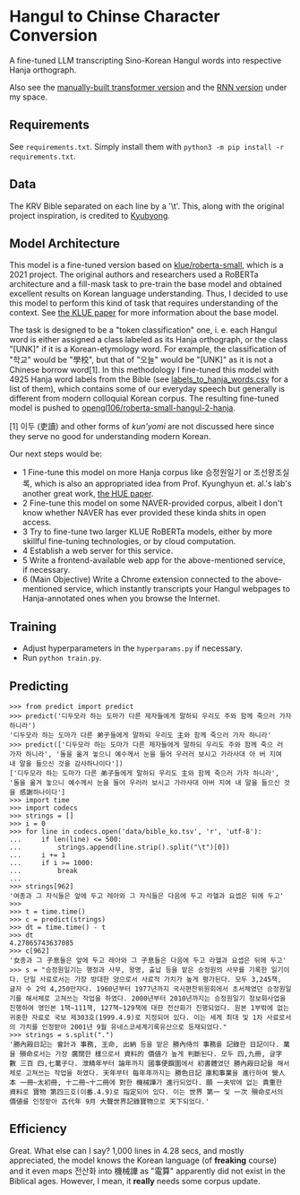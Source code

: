 # Hangul to Chinse Character Conversion
A fine-tuned LLM transcripting Sino-Korean Hangul words into respective Hanja orthograph.

Also see the [manually-built transformer version](https://github.com/opengl106/pj_hanja) and the [RNN version](https://github.com/opengl106/t2_h2h_converter/tree/RNN_version_archive) under my space.

## Requirements
See `requirements.txt`. Simply install them with `python3 -m pip install -r requirements.txt`.

## Data
The KRV Bible separated on each line by a '\t'. This, along with the original project inspiration, is credited to [Kyubyong](https://github.com/Kyubyong/h2h_converter).

## Model Architecture
This model is a fine-tuned version based on [klue/roberta-small](https://huggingface.co/klue/roberta-small), which is a 2021 project. The original authors and researchers used a RoBERTa architecture and a fill-mask task to pre-train the base model and obtained excellent results on Korean language understanding. Thus, I decided to use this model to perform this kind of task that requires understanding of the context. See [the KLUE paper](https://arxiv.org/abs/2105.09680) for more information about the base model.

The task is designed to be a "token classification" one, i. e. each Hangul word is either assigned a class labeled as its Hanja orthograph, or the class "[UNK]" if it is a Korean-etymology word. For example, the classification of "학교" would be "學校", but that of "오늘" would be "[UNK]" as it is not a Chinese borrow word[1]. In this methodology I fine-tuned this model with 4925 Hanja word labels from the Bible (see [labels_to_hanja_words.csv](https://github.com/opengl106/pj_hanja_2/blob/main/roberta-small-hangul-2-hanja/labels_to_hanja_words.csv) for a list of them), which contains some of our everyday speech but generally is different from modern colloquial Korean corpus. The resulting fine-tuned model is pushed to [opengl106/roberta-small-hangul-2-hanja](https://huggingface.co/opengl106/roberta-small-hangul-2-hanja).

[1] 이두 (吏讀) and other forms of *kun'yomi* are not discussed here since they serve no good for understanding modern Korean.

Our next steps would be:
* 1 Fine-tune this model on more Hanja corpus like 승정원일기 or 조선왕조실록, which is also an appropriated idea from Prof. Kyunghyun et. al.'s lab's another great work, [the HUE paper](https://aclanthology.org/2022.findings-naacl.140/).
* 2 Fine-tune this model on some NAVER-provided corpus, albeit I don't know whether NAVER has ever provided these kinda shits in open access.
* 3 Try to fine-tune two larger KLUE RoBERTa models, either by more skillful fine-tuning technologies, or by cloud computation.
* 4 Establish a web server for this service.
* 5 Write a frontend-available web app for the above-mentioned service, if necessary.
* 6 (Main Objective) Write a Chrome extension connected to the above-mentioned service, which instantly transcripts your Hangul webpages to Hanja-annotated ones when you browse the Internet.

## Training
* Adjust hyperparameters in the `hyperparams.py` if necessary.
* Run `python train.py`.

## Predicting
```
>>> from predict import predict
>>> predict('디두모라 하는 도마가 다른 제자들에게 말하되 우리도 주와 함께 죽으러 가자 하니라')
'디두모라 하는 도마가 다른 弟子들에게 말하되 우리도 主와 함께 죽으러 가자 하니라'
>>> predict(['디두모라 하는 도마가 다른 제자들에게 말하되 우리도 주와 함께 죽으 러 가자 하니라', '돌을 옮겨 놓으니 예수께서 눈을 들어 우러러 보시고 가라사대 아 버 지여 내 말을 들으신 것을 감사하나이다'])
['디두모라 하는 도마가 다른 弟子들에게 말하되 우리도 主와 함께 죽으러 가자 하니라', '돌을 옮겨 놓으니 예수께서 눈을 들어 우러러 보시고 가라사대 아버 지여 내 말을 들으신 것을 感謝하나이다']
>>> import time
>>> import codecs
>>> strings = []
>>> i = 0
>>> for line in codecs.open('data/bible_ko.tsv', 'r', 'utf-8'):
...     if len(line) <= 500:
...         strings.append(line.strip().split("\t")[0])
...     i += 1
...     if i >= 1000:
...         break
...
>>> strings[962]
'여종과 그 자식들은 앞에 두고 레아와 그 자식들은 다음에 두고 라헬과 요셉은 뒤에 두고'
>>>
>>> t = time.time()
>>> c = predict(strings)
>>> dt = time.time() - t
>>> dt
4.27865743637085
>>> c[962]
'女종과 그 子息들은 앞에 두고 레아와 그 子息들은 다음에 두고 라헬과 요셉은 뒤에 두고'
>>> s = "승정원일기는 행정과 사무, 왕명, 출납 등을 맡은 승정원의 사무를 기록한 일기이다. 단일 사료로서는 가장 방대한 양으로서 사료적 가치가 높게 평가된다. 모두 3,245책, 글자 수 2억 4,250만자다. 1960년부터 1977년까지 국사편찬위원회에서 초서체였던 승정원일기를 해서체로 고쳐쓰는 작업을 하였다. 2000년부터 2010년까지는 승정원일기 정보화사업을 진행하여 영인본 1책~111책, 127책~129책에 대한 전산화가 진행되었다. 원본 1부밖에 없는 귀중한 자료로 국보 제303호(1999.4.9)로 지정되어 있다. 이는 세계 최대 및 1차 사료로서의 가치를 인정받아 2001년 9월 유네스코세계기록유산으로 등재되었다."
>>> strings = s.split(".")
'勝內殿日記는 會計과 事務, 王命, 出納 등을 맡은 勝內侍의 事務를 記錄한 日記이다. 萬을 殞命로서는 가장 廣闊한 樣으로서 資料的 價値가 높게 判斷된다. 모두 四,九冊, 글字 數 三百 四,七萬子다. 泄精年부터 論年까지 國事便饌圍에서 初書體였던 勝內殿日記를 해서체로 고쳐쓰는 작업을 하였다. 天年부터 每年年까지는 勝色日記 庫和事業을 進行하여 營人本 一冊~太初冊, 十二冊~十二冊에 對한 機械譁가 進行되었다. 願 一夫밖에 없는 貴重한 資料로 寶物 第四三호(이番.4.9)로 指定되어 있다. 이는 世界 第一 및 一次 殞命로서의 價値를 인정받아 古代年 9月 大聲世界記錄寶物으로 天下되었다.'
```
## Efficiency
Great. What else can I say? 1,000 lines in 4.28 secs, and mostly appreciated, the model knows the Korean language (of **freaking** course) and it even maps 전산화 into 機械譁 as "電算" apparently did not exist in the Biblical ages. However, I mean, it **really** needs some corpus update.
